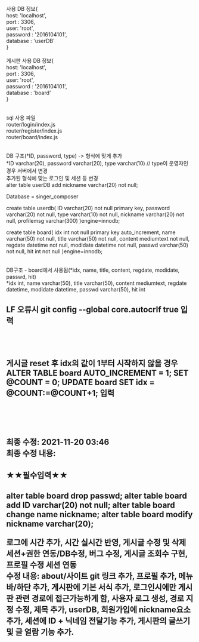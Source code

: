 사용 DB 정보{<br>
    host: 'localhost',<br>
    port : 3306,<br>
    user: 'root',<br>
    password : '2016104101',<br>
    database : 'userDB'<br>
}<br><br>
게시판 사용 DB 정보{<br>
    host: 'localhost',<br>
    port : 3306,<br>
    user: 'root',<br>
    password : '2016104101',<br>
    database : 'board'<br>
}<br><br>

sql 사용 파일<br>
    router/login/index.js<br>
    router/register/index.js<br>
    router/board/index.js<br><br>

DB 구조(*ID, password, type) -> 형식에 맞게 추가<br>
*ID varchar(20), password varchar(20), type varchar(10) // type이 운영자인 경우 서버에서 변경<br>
추가된 형식에 맞는 로그인 및 세션 등 변경<br>
alter table userDB add nickname varchar(20) not null;<br>

Database = singer_composer

create table userdb(
    ID varchar(20) not null primary key,
    password varchar(20) not null,
    type varchar(10) not null,
    nickname varchar(20) not null,
    profilemsg varchar(300)
)engine=innodb;

create table board(
    idx int not null primary key auto_increment,
    name varchar(50) not null,
    title varchar(50) not null,
    content mediumtext not null,
    regdate datetime not null,
    modidate datetime not null,
    passwd varchar(50) not null,
    hit int not null
)engine=innodb;<br><br>

DB구조 - board에서 사용됨(*idx, name, title, content, regdate, modidate, passwd, hit)<br>
*idx int, name varchar(50), title varchar(50), content mediumtext, regdate datetime, modidate datetime, passwd varchar(50), hit int<br>


<h2>LF 오류시 git config --global core.autocrlf true 입력<h2><br>
<h2>게시글 reset 후 idx의 값이 1부터 시작하지 않을 경우
ALTER TABLE board AUTO_INCREMENT = 1; 
SET @COUNT = 0;
UPDATE board SET idx = @COUNT:=@COUNT+1;
입력<h2><br><br>

최종 수정: 2021-11-20 03:46<br>
최종 수정 내용:
<h2>★★필수입력★★<h2>
alter table board drop passwd;
alter table board add ID varchar(20) not null;
alter table board change name nickname;
alter table board modify nickname varchar(20);

로그에 시간 추가, 시간 실시간 반영, 게시글 수정 및 삭제 세션+권한 연동/DB수정, 버그 수정, 게시글 조회수 구현, 프로필 수정 세션 연동<br>
수정 내용: about/사이트 git 링크 추가, 프로필 추가, 메뉴바/하단 추가, 게시판에 기본 서식 추가, 로그인시에만 게시판 관련 경로에 접근가능하게 함, 사용자 로그 생성, 경로 지정 수정, 제목 추가, userDB, 회원가입에 nickname요소 추가, 세션에 ID + 닉네임 전달기능 추가, 게시판의 글쓰기 및 글 열람 기능 추가.

<!-- http://khuhub.khu.ac.kr/2017104034/Singer-Composer -->
